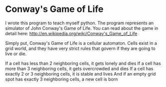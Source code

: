 Conway's Game of Life
======

I wrote this program to teach myself python. The program represents an simulator of 
John Conway's Game of Life. You can read about the game in detail here:
http://en.wikipedia.org/wiki/Conway's_Game_of_Life

Simply put, Conway's Game of Life is a cellular automaton. Cells exist in a grid
world, and they have very strict rules that govern if they are going to live or
die.

If a cell has less than 2 neighboring cells, it gets lonely and dies
If a cell has more than 3 neighboring cells, it gets overcrowded and dies
If a cell has exactly 2 or 3 neighboring cells, it is stable and lives
And if an empty grid spot has exactly 3 neighboring cells, a new cell is born
